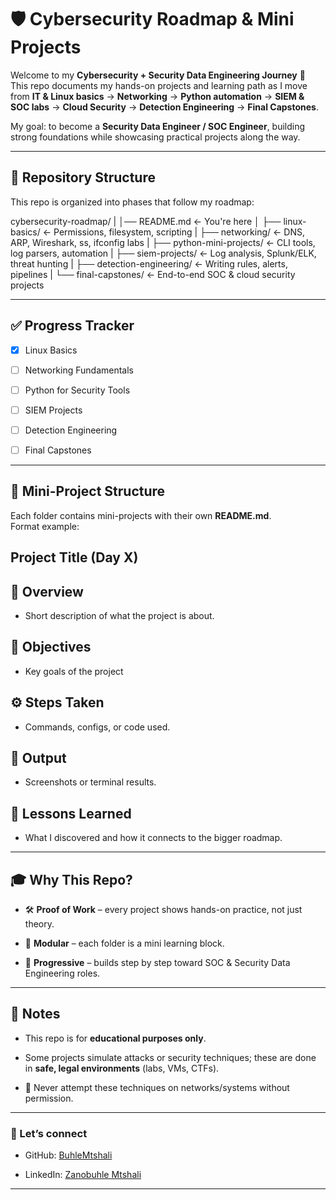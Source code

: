 # 🛡️ Cybersecurity Roadmap & Mini Projects

Welcome to my **Cybersecurity + Security Data Engineering Journey** 🚀  
This repo documents my hands-on projects and learning path as I move from **IT & Linux basics** → **Networking** → **Python automation** → **SIEM & SOC labs** → **Cloud Security** → **Detection Engineering** → **Final Capstones**.  

My goal: to become a **Security Data Engineer / SOC Engineer**, building strong foundations while showcasing practical projects along the way.  

---

## 📂 Repository Structure
This repo is organized into phases that follow my roadmap:

cybersecurity-roadmap/
|
│── README.md <- You're here
│
├── linux-basics/ <- Permissions, filesystem, scripting
|
├── networking/ <- DNS, ARP, Wireshark, ss, ifconfig labs
|
├── python-mini-projects/ <- CLI tools, log parsers, automation
|
├── siem-projects/ <- Log analysis, Splunk/ELK, threat hunting
|
├── detection-engineering/ <- Writing rules, alerts, pipelines
|
└── final-capstones/ <- End-to-end SOC & cloud security projects


---

## ✅ Progress Tracker

- [x] Linux Basics  

- [ ] Networking Fundamentals 

- [ ] Python for Security Tools  

- [ ] SIEM Projects  

- [ ] Detection Engineering  

- [ ] Final Capstones  

---

## 🧪 Mini-Project Structure

Each folder contains mini-projects with their own **README.md**.  
Format example:

## Project Title (Day X)

## 📌 Overview

- Short description of what the project is about.

## 🎯 Objectives

- Key goals of the project

## ⚙️ Steps Taken

- Commands, configs, or code used.

## 📸 Output

- Screenshots or terminal results.

## 📝 Lessons Learned

- What I discovered and how it connects to the bigger roadmap.


---

## 🎓 Why This Repo?

- 🛠️ **Proof of Work** – every project shows hands-on practice, not just theory.  

- 🧩 **Modular** – each folder is a mini learning block.  

- 🚀 **Progressive** – builds step by step toward SOC & Security Data Engineering roles.  

---

## 📢 Notes

- This repo is for **educational purposes only**.  

- Some projects simulate attacks or security techniques; these are done in **safe, legal environments** (labs, VMs, CTFs). 

- 🚫 Never attempt these techniques on networks/systems without permission.  

---

### 🌟 Let’s connect

- GitHub: [BuhleMtshali](https://github.com/BuhleMtshali)  

- LinkedIn: [Zanobuhle Mtshali](https://www.linkedin.com/in/zanobuhle-mtshali-2a6496210/)  

---
